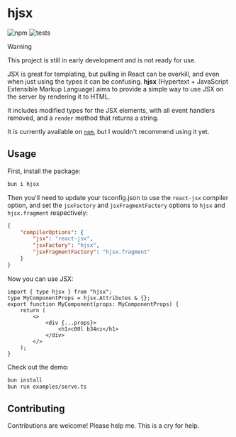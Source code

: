 # hjsx

![npm](https://img.shields.io/npm/v/hjsx?style=for-the-badge)
![tests](https://img.shields.io/badge/tests-passing-green?style=for-the-badge)

> [!WARNING]  
> This project is still in early development and is not ready for use.

JSX is great for templating, but pulling in React can be overkill, and even when just using the types it can be confusing. **hjsx** (Hypertext + JavaScript Extensible Markup Language) aims to provide a simple way to use JSX on the server by rendering it to HTML.

It includes modified types for the JSX elements, with all event handlers removed, and a `render` method that returns a string.

It _is_ currently available on [`npm`](https://www.npmjs.com/package/hjsx), but I wouldn't recommend using it yet.

## Usage

First, install the package:

```bash
bun i hjsx
```

Then you'll need to update your tsconfig.json to use the `react-jsx` compiler option, and set the `jsxFactory` and `jsxFragmentFactory` options to `hjsx` and `hjsx.fragment` respectively:

```json
{
    "compilerOptions": {
        "jsx": "react-jsx",
        "jsxFactory": "hjsx",
        "jsxFragmentFactory": "hjsx.fragment"
    }
}
```

Now you can use JSX:

```tsx
import { type hjsx } from "hjsx";
type MyComponentProps = hjsx.Attributes & {};
export function MyComponent(props: MyComponentProps) {
    return (
        <>
            <div {...props}>
                <h1>c00l b34nz</h1>
            </div>
        </>
    );
}
```

Check out the demo:

```bash
bun install
bun run examples/serve.ts
```

## Contributing

Contributions are welcome! Please help me. This is a cry for help.
